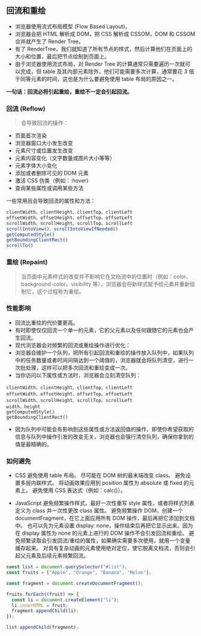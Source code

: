 ## 回流和重绘

- 浏览器使用流式布局模型 (Flow Based Layout)。
- 浏览器会把 HTML 解析成 DOM，把 CSS 解析成 CSSOM，DOM 和 CSSOM 合并就产生了 Render Tree。
- 有了 RenderTree，我们就知道了所有节点的样式，然后计算他们在页面上的大小和位置，最后把节点绘制到页面上。
- 由于浏览器使用流式布局，对 Render Tree 的计算通常只需要遍历一次就可以完成，但 table 及其内部元素除外，他们可能需要多次计算，通常要花 3 倍于同等元素的时间，这也是为什么要避免使用 table 布局的原因之一。

**一句话：回流必将引起重绘，重绘不一定会引起回流。**

### 回流 (Reflow)

> 会导致回流的操作：

- 页面首次渲染
- 浏览器窗口大小发生改变
- 元素尺寸或位置发生改变
- 元素内容变化（文字数量或图片大小等等）
- 元素字体大小变化
- 添加或者删除可见的 DOM 元素
- 激活 CSS 伪类（例如：:hover）
- 查询某些属性或调用某些方法

一些常用且会导致回流的属性和方法：

```js
clientWidth、clientHeight、clientTop、clientLeft
offsetWidth、offsetHeight、offsetTop、offsetLeft
scrollWidth、scrollHeight、scrollTop、scrollLeft
scrollIntoView()、scrollIntoViewIfNeeded()
getComputedStyle()
getBoundingClientRect()
scrollTo()
```

### 重绘 (Repaint)

> 当页面中元素样式的改变并不影响它在文档流中的位置时（例如：color、background-color、visibility 等），浏览器会将新样式赋予给元素并重新绘制它，这个过程称为重绘。

### 性能影响

- 回流比重绘的代价要更高。
- 有时即使仅仅回流一个单一的元素，它的父元素以及任何跟随它的元素也会产生回流。
- 现代浏览器会对频繁的回流或重绘操作进行优化：
- 浏览器会维护一个队列，把所有引起回流和重绘的操作放入队列中，如果队列中的任务数量或者时间间隔达到一个阈值的，浏览器就会将队列清空，进行一次批处理，这样可以把多次回流和重绘变成一次。
- 当你访问以下属性或方法时，浏览器会立刻清空队列：

```
clientWidth、clientHeight、clientTop、clientLeft
offsetWidth、offsetHeight、offsetTop、offsetLeft
scrollWidth、scrollHeight、scrollTop、scrollLeft
width、height
getComputedStyle()
getBoundingClientRect()
```

- 因为队列中可能会有影响到这些属性或方法返回值的操作，即使你希望获取的信息与队列中操作引发的改变无关，浏览器也会强行清空队列，确保你拿到的值是最精确的。

### 如何避免

- CSS
  避免使用 table 布局。
  尽可能在 DOM 树的最末端改变 class。
  避免设置多层内联样式。
  将动画效果应用到 position 属性为 absolute 或 fixed 的元素上。
  避免使用 CSS 表达式（例如：calc()）。

- JavaScript
  避免频繁操作样式，最好一次性重写 style 属性，或者将样式列表定义为 class 并一次性更改 class 属性。
  避免频繁操作 DOM，创建一个 documentFragment，在它上面应用所有 DOM 操作，最后再把它添加到文档中。
  也可以先为元素设置 display: none，操作结束后再把它显示出来。因为在 display 属性为 none 的元素上进行的 DOM 操作不会引发回流和重绘。
  避免频繁读取会引发回流/重绘的属性，如果确实需要多次使用，就用一个变量缓存起来。
  对具有复杂动画的元素使用绝对定位，使它脱离文档流，否则会引起父元素及后续元素频繁回流。

```js
const list = document.querySelector("#list");
const fruits = ["Apple", "Orange", "Banana", "Melon"];

const fragment = document.createDocumentFragment();

fruits.forEach((fruit) => {
  const li = document.createElement("li");
  li.innerHTML = fruit;
  fragment.appendChild(li);
});

list.appendChild(fragment);
```
